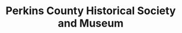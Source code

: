 ---
layout: repo
title: "Perkins County Historical Society and Museum"
id: 11382
permalink: repos/11382/
---